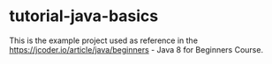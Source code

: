# tutorial-java-basics

This is the example project used as reference in the https://jcoder.io/article/java/beginners - Java 8 for Beginners Course.
